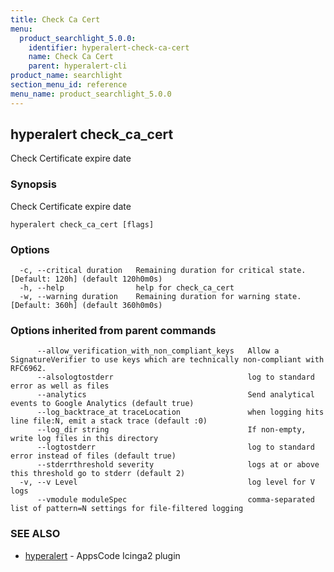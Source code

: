 ```yaml
---
title: Check Ca Cert
menu:
  product_searchlight_5.0.0:
    identifier: hyperalert-check-ca-cert
    name: Check Ca Cert
    parent: hyperalert-cli
product_name: searchlight
section_menu_id: reference
menu_name: product_searchlight_5.0.0
---
```

## hyperalert check_ca_cert

Check Certificate expire date

### Synopsis

Check Certificate expire date

```
hyperalert check_ca_cert [flags]
```

### Options

```
  -c, --critical duration   Remaining duration for critical state. [Default: 120h] (default 120h0m0s)
  -h, --help                help for check_ca_cert
  -w, --warning duration    Remaining duration for warning state. [Default: 360h] (default 360h0m0s)
```

### Options inherited from parent commands

```
      --allow_verification_with_non_compliant_keys   Allow a SignatureVerifier to use keys which are technically non-compliant with RFC6962.
      --alsologtostderr                              log to standard error as well as files
      --analytics                                    Send analytical events to Google Analytics (default true)
      --log_backtrace_at traceLocation               when logging hits line file:N, emit a stack trace (default :0)
      --log_dir string                               If non-empty, write log files in this directory
      --logtostderr                                  log to standard error instead of files (default true)
      --stderrthreshold severity                     logs at or above this threshold go to stderr (default 2)
  -v, --v Level                                      log level for V logs
      --vmodule moduleSpec                           comma-separated list of pattern=N settings for file-filtered logging
```

### SEE ALSO

* [hyperalert](/products/searchlight/5.0.0/reference/hyperalert/hyperalert)	 - AppsCode Icinga2 plugin


